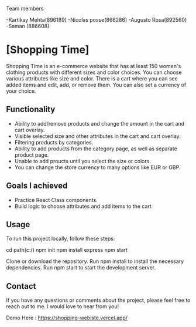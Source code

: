 Team members

-Kartikay Mehta(896189)
-Nicolas posse(866286)
-Augusto Rosa(892560)
-Saman (886608)


# [Shopping Time]
Shopping Time is an e-commerce website that has at least 150 women's clothing products with different sizes and color choices. You can choose various attributes like size and color. There is a cart where you can see added items and edit, add, or remove them. You can also set a currency of your choice.

## Functionality
- Ability to add/remove products and change the amount in the cart and cart overlay.
- Visible selected size and other attributes in the cart and cart overlay.
- Filtering products by categories.
- Ability to add products from the category page, as well as separate product page.
- Unable to add proucts until you select the size or colors.
- You can change the store currency to many options like EUR or GBP.

## Goals I achieved
- Practice React Class components.
- Build logic to choose attributes and add items to the cart

## Usage
To run this project locally, follow these steps:


cd path(c:/)
npm init
npm install express
npm start 


Clone or download the repository.
Run npm install to install the necessary dependencies.
Run npm start to start the development server.


## Contact
If you have any questions or comments about the project, please feel free to reach out to me. I would love to hear from you!

Demo Here : https://shopping-webiste.vercel.app/

